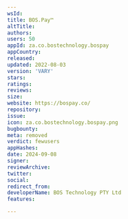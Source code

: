 ```yaml
---
wsId: 
title: BOS.Pay™️
altTitle: 
authors: 
users: 50
appId: za.co.bostechnology.bospay
appCountry: 
released: 
updated: 2022-08-03
version: 'VARY'
stars: 
ratings: 
reviews: 
size: 
website: https://bospay.co/
repository: 
issue: 
icon: za.co.bostechnology.bospay.png
bugbounty: 
meta: removed
verdict: fewusers
appHashes: 
date: 2024-09-08
signer: 
reviewArchive: 
twitter: 
social: 
redirect_from: 
developerName: BOS Technology PTY Ltd
features: 

---
```


